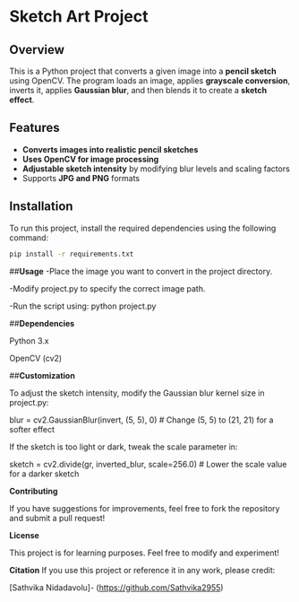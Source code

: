 # **Sketch Art Project**

## **Overview**

This is a Python project that converts a given image into a **pencil sketch** using OpenCV. The program loads an image, applies **grayscale conversion**, inverts it, applies **Gaussian blur**, and then blends it to create a **sketch effect**.

## **Features**

- **Converts images into realistic pencil sketches**
- **Uses OpenCV for image processing**
- **Adjustable sketch intensity** by modifying blur levels and scaling factors
- Supports **JPG and PNG** formats

## **Installation**

To run this project, install the required dependencies using the following command:

```bash
pip install -r requirements.txt

```
##**Usage**
-Place the image you want to convert in the project directory.

-Modify project.py to specify the correct image path.

-Run the script using: python project.py

##**Dependencies**

Python 3.x

OpenCV (cv2)


##**Customization**

To adjust the sketch intensity, modify the Gaussian blur kernel size in project.py:

blur = cv2.GaussianBlur(invert, (5, 5), 0)  # Change (5, 5) to (21, 21) for a softer effect

If the sketch is too light or dark, tweak the scale parameter in:

sketch = cv2.divide(gr, inverted_blur, scale=256.0)  # Lower the scale value for a darker sketch

**Contributing**

If you have suggestions for improvements, feel free to fork the repository and submit a pull request!

**License**

This project is for learning purposes. Feel free to modify and experiment!

**Citation**
If you use this project or reference it in any work, please credit:

[Sathvika Nidadavolu]- (https://github.com/Sathvika2955)
